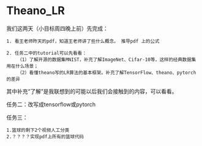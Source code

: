 # Theano_LR

我们这两天（小目标周四晚上前）先完成：

    1. 看王老师昨天的pdf，知道王老师讲了些什么概念。 推导pdf 上的公式

    2. 任务二中的tutorial可以先看看：
        （1）了解开源的数据集MNIST，补充了解ImageNet、Cifar-10等，这样的经典数据集用在什么场景；
        （2）看懂theano写的LR算法的基本框架。补充了解TensorFlow、theano、pytorch的差异

其中补充“了解”是我联想到的可能以后我们会接触到的内容，可以看看。



任务二：改写成tensorflow或pytorch

任务三：

    1.篮球的剩下2个视频人工分类
    2.？？？？实现pdf上所有的篮球代码
